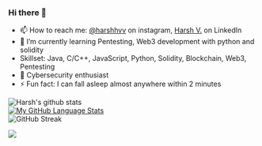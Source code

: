 ### Hi there 👋
- 📫 How to reach me: [@harshhvv](https://www.instagram.com/harshhvv/)  on instagram, [Harsh V.](https://www.linkedin.com/in/harshhvv/)  on LinkedIn
- 🌱 I’m currently learning Pentesting, Web3 development with python and solidity
- Skillset: Java, C/C++, JavaScript, Python, Solidity, Blockchain, Web3, Pentesting
- 🔭 Cybersecurity enthusiast
- ⚡ Fun fact: I can fall asleep almost anywhere within 2 minutes

![Harsh's github stats](https://github-readme-stats.vercel.app/api?username=harshhvv&show_icons=true&count_private=true&theme=omni) 
<br>
  [![My GitHub Language Stats](https://github-readme-stats.vercel.app/api/top-langs/?username=harshhvv&langs_count=5&theme=omni)]()
  <br>
![GitHub Streak](http://github-readme-streak-stats.herokuapp.com?user=harshhvv&theme=omni)

![](https://komarev.com/ghpvc/?username=harshhvv&color=green)
 
